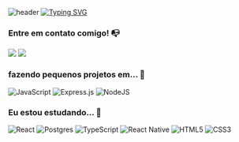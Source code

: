 ![header](https://capsule-render.vercel.app/api?text=Bem-vindo!&animation=twinkling&type=waving&reversal=true&height=200&color=timeGradient)
[![Typing SVG](https://readme-typing-svg.herokuapp.com/?font=Pacifico&size=30&pause=1000&color=35AEA1&center=true&width=800&height=100&lines=Ol%C3%A1%2C+meu+nome+%C3%A9+Lucas+Bret.+;Mas+pode+me+chamar+de+.+.+.+;Stalley!+)](https://git.io/typing-svg)


### Entre em contato comigo! 📭

<div>
<a href="https://www.instagram.com/lucastalley/" target="_blank"><img src="https://img.shields.io/badge/-Instagram-%23E4405F?style=for-the-badge&logo=instagram&logoColor=white" target="_blank"></a>
<a href="https://www.linkedin.com/in/lucas-moura-214815187/" target="_blank"><img src="https://img.shields.io/badge/-LinkedIn-%230077B5?style=for-the-badge&logo=linkedin&logoColor=white" target="_blank"></a>   
</div>

 ### fazendo pequenos projetos em... 🔧
 

![JavaScript](https://img.shields.io/badge/javascript-%23323330.svg?style=for-the-badge&logo=javascript&logoColor=%23F7DF1E)
![Express.js](https://img.shields.io/badge/express.js-%23404d59.svg?style=for-the-badge&logo=express&logoColor=%2361DAFB)
![NodeJS](https://img.shields.io/badge/node.js-6DA55F?style=for-the-badge&logo=node.js&logoColor=white)
 
  ### Eu estou estudando... 🧩


![React](https://img.shields.io/badge/react-%2320232a.svg?style=for-the-badge&logo=react&logoColor=%2361DAFB)
![Postgres](https://img.shields.io/badge/postgres-%23316192.svg?style=for-the-badge&logo=postgresql&logoColor=white)
![TypeScript](https://img.shields.io/badge/typescript-%23007ACC.svg?style=for-the-badge&logo=typescript&logoColor=white)
![React Native](https://img.shields.io/badge/react_native-%2320232a.svg?style=for-the-badge&logo=react&logoColor=%2361DAFB)
![HTML5](https://img.shields.io/badge/html5-%23E34F26.svg?style=for-the-badge&logo=html5&logoColor=white)
![CSS3](https://img.shields.io/badge/css3-%231572B6.svg?style=for-the-badge&logo=css3&logoColor=white)

